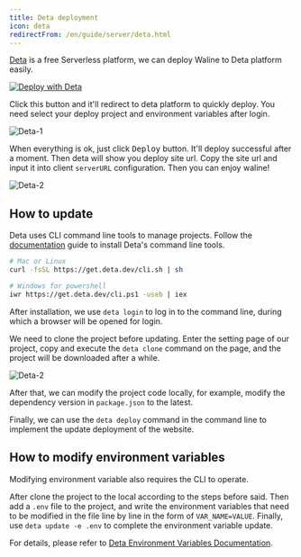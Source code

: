 ```yaml
---
title: Deta deployment
icon: deta
redirectFrom: /en/guide/server/deta.html
---
```


[Deta](https://www.deta.sh/) is a free Serverless platform, we can deploy Waline to Deta platform easily.

[![Deploy with Deta](https://button.deta.dev/1/svg)](https://go.deta.dev/deploy?repo=https://github.com/walinejs/deta-starter)

Click this button and it'll redirect to deta platform to quickly deploy. You need select your deploy project and environment variables after login.

![Deta-1](../../../assets/deta-1.png)

When everything is ok, just click <kbd>Deploy</kbd> button. It'll deploy successful after a moment. Then deta will show you deploy site url. Copy the site url and input it into client `serverURL` configuration. Then you can enjoy waline!

![Deta-2](../../../assets/deta-2.png)

## How to update

Deta uses CLI command line tools to manage projects. Follow the [documentation](https://docs.deta.sh/docs/cli/install) guide to install Deta's command line tools.

```sh
# Mac or Linux
curl -fsSL https://get.deta.dev/cli.sh | sh

# Windows for powershell
iwr https://get.deta.dev/cli.ps1 -useb | iex
```

After installation, we use `deta login` to log in to the command line, during which a browser will be opened for login.

We need to clone the project before updating. Enter the setting page of our project, copy and execute the `deta clone` command on the page, and the project will be downloaded after a while.

![Deta-2](../../../assets/deta-3.jpg)

After that, we can modify the project code locally, for example, modify the dependency version in `package.json` to the latest.

Finally, we can use the `deta deploy` command in the command line to implement the update deployment of the website.

## How to modify environment variables

Modifying environment variable also requires the CLI to operate.

After clone the project to the local according to the steps before said. Then add a `.env` file to the project, and write the environment variables that need to be modified in the file line by line in the form of `VAR_NAME=VALUE`. Finally, use `deta update -e .env` to complete the environment variable update.

For details, please refer to [Deta Environment Variables Documentation](https://docs.deta.sh/docs/micros/env_vars#setting-environment-variables).
